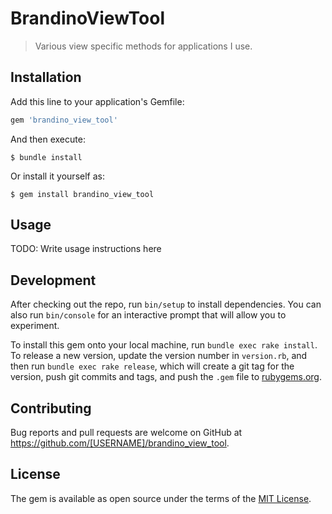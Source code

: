 # BrandinoViewTool

> Various view specific methods for applications I use. 

## Installation

Add this line to your application's Gemfile:

```ruby
gem 'brandino_view_tool'
```

And then execute:

    $ bundle install

Or install it yourself as:

    $ gem install brandino_view_tool

## Usage

TODO: Write usage instructions here

## Development

After checking out the repo, run `bin/setup` to install dependencies. You can also run `bin/console` for an interactive prompt that will allow you to experiment.

To install this gem onto your local machine, run `bundle exec rake install`. To release a new version, update the version number in `version.rb`, and then run `bundle exec rake release`, which will create a git tag for the version, push git commits and tags, and push the `.gem` file to [rubygems.org](https://rubygems.org).

## Contributing

Bug reports and pull requests are welcome on GitHub at https://github.com/[USERNAME]/brandino_view_tool.


## License

The gem is available as open source under the terms of the [MIT License](https://opensource.org/licenses/MIT).
